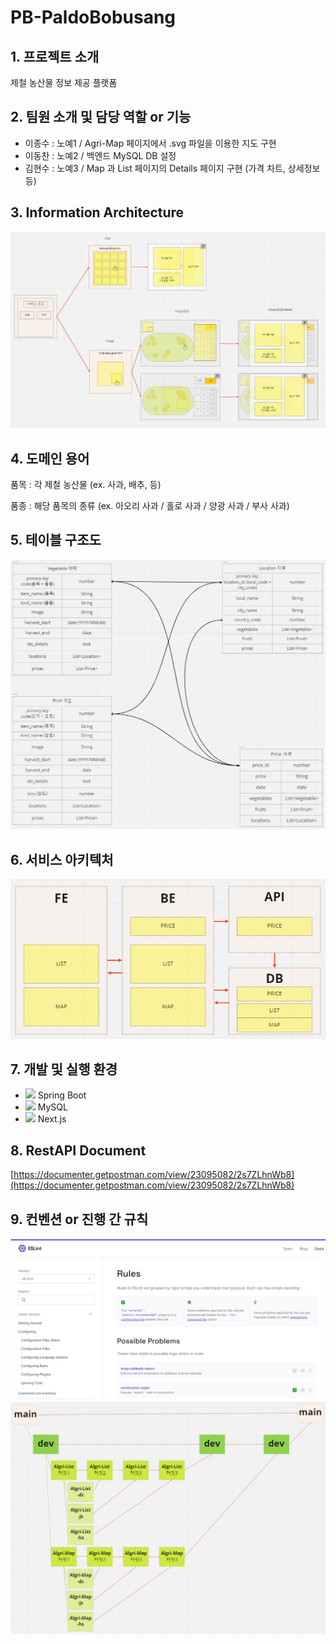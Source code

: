 # PB-PaldoBobusang

## 1. 프로젝트 소개
제철 농산물 정보 제공 플랫폼

## 2. 팀원 소개 및 담당 역할 or 기능
- 이종수 : 노예1 / Agri-Map 페이지에서 .svg 파일을 이용한 지도 구현
- 이동찬 : 노예2 / 백엔드 MySQL DB 설정
- 김현수 : 노예3 / Map 과 List 페이지의 Details 페이지 구현 (가격 차트, 상세정보 등)

## 3. Information Architecture
![Information Architecture](/readme/information_architecture.png "Information Architecture")

## 4. 도메인 용어
품목 : 각 제철 농산물 (ex. 사과, 배추, 등)

품종 : 해당 품목의 종류 (ex. 아오리 사과 / 홀로 사과 / 양광 사과 / 부사 사과)

## 5. 테이블 구조도
![Table Architecture](/readme/table_architecture.png "Table Architecture")

## 6. 서비스 아키텍처
![Service Architecture](/readme/service_architecture.png "Service Architecture")

## 7. 개발 및 실행 환경
- <img src="https://img.shields.io/badge/Spring-6DB33F?style=for-the-badge&logo=spring&logoColor=white"/> Spring Boot
- <img src="https://img.shields.io/badge/MySQL-005C84?style=for-the-badge&logo=mysql&logoColor=white"/> MySQL
- <img src="https://img.shields.io/badge/Next.js-000000?style=for-the-badge&logo=next.js&logoColor=white"/> Next.js

## 8. RestAPI Document
[https://documenter.getpostman.com/view/23095082/2s7ZLhnWb8](https://documenter.getpostman.com/view/23095082/2s7ZLhnWb8)

## 9. 컨벤션 or 진행 간 규칙
![ESLint](/readme/eslint.png "ESLint")
![Github Branches](/readme/github_branches.png "Github Branches")

